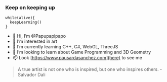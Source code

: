 ### Keep on keeping up

~~~
while(alive){
  keepLearning()
}
~~~

- 👋 Hi, I’m @Papupapipapo
- 👀 I’m interested in art
- 🌱 I’m currently learning C++, C#, WebGL, ThreeJS
- 💞️ I’m looking to learn about Game Programming and 3D Geometry
- 📫 Look [https://www.pausardasanchez.com](here) to see me 


> A true artist is not one who is inspired, but one who inspires others. - Salvador Dali
<!---
Papupapipapo/Papupapipapo is a ✨ special ✨ repository because its `README.md` (this file) appears on your GitHub profile.
You can click the Preview link to take a look at your changes.
--->
